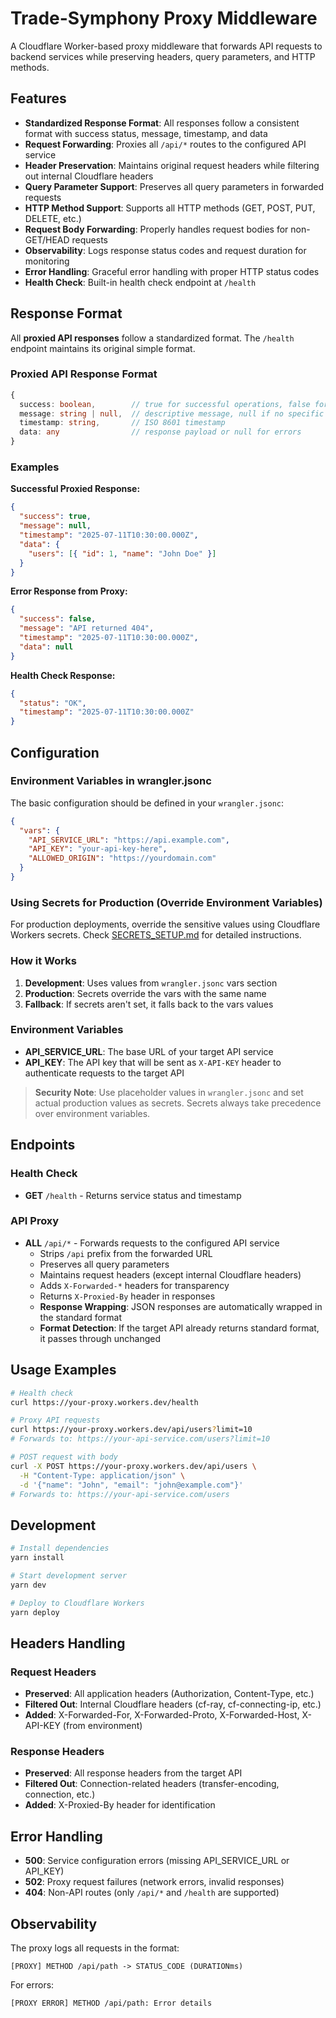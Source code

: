 # Trade-Symphony Proxy Middleware

A Cloudflare Worker-based proxy middleware that forwards API requests to backend services while preserving headers, query parameters, and HTTP methods.

## Features

- **Standardized Response Format**: All responses follow a consistent format with success status, message, timestamp, and data
- **Request Forwarding**: Proxies all `/api/*` routes to the configured API service
- **Header Preservation**: Maintains original request headers while filtering out internal Cloudflare headers
- **Query Parameter Support**: Preserves all query parameters in forwarded requests
- **HTTP Method Support**: Supports all HTTP methods (GET, POST, PUT, DELETE, etc.)
- **Request Body Forwarding**: Properly handles request bodies for non-GET/HEAD requests
- **Observability**: Logs response status codes and request duration for monitoring
- **Error Handling**: Graceful error handling with proper HTTP status codes
- **Health Check**: Built-in health check endpoint at `/health`

## Response Format

All **proxied API responses** follow a standardized format. The `/health` endpoint maintains its original simple format.

### Proxied API Response Format

```typescript
{
  success: boolean,        // true for successful operations, false for errors
  message: string | null,  // descriptive message, null if no specific message
  timestamp: string,       // ISO 8601 timestamp
  data: any                // response payload or null for errors
}
```

### Examples

**Successful Proxied Response:**

```json
{
  "success": true,
  "message": null,
  "timestamp": "2025-07-11T10:30:00.000Z",
  "data": {
    "users": [{ "id": 1, "name": "John Doe" }]
  }
}
```

**Error Response from Proxy:**

```json
{
  "success": false,
  "message": "API returned 404",
  "timestamp": "2025-07-11T10:30:00.000Z",
  "data": null
}
```

**Health Check Response:**

```json
{
  "status": "OK",
  "timestamp": "2025-07-11T10:30:00.000Z"
}
```

## Configuration

### Environment Variables in wrangler.jsonc

The basic configuration should be defined in your `wrangler.jsonc`:

```json
{
  "vars": {
    "API_SERVICE_URL": "https://api.example.com",
    "API_KEY": "your-api-key-here",
    "ALLOWED_ORIGIN": "https://yourdomain.com"
  }
}
```

### Using Secrets for Production (Override Environment Variables)

For production deployments, override the sensitive values using Cloudflare Workers secrets. Check [SECRETS_SETUP.md](SECRETS_SETUP.md) for detailed instructions.

### How it Works

1. **Development**: Uses values from `wrangler.jsonc` vars section
2. **Production**: Secrets override the vars with the same name
3. **Fallback**: If secrets aren't set, it falls back to the vars values

### Environment Variables

- **API_SERVICE_URL**: The base URL of your target API service
- **API_KEY**: The API key that will be sent as `X-API-KEY` header to authenticate requests to the target API

> **Security Note**: Use placeholder values in `wrangler.jsonc` and set actual production values as secrets. Secrets always take precedence over environment variables.

## Endpoints

### Health Check

- **GET** `/health` - Returns service status and timestamp

### API Proxy

- **ALL** `/api/*` - Forwards requests to the configured API service
  - Strips `/api` prefix from the forwarded URL
  - Preserves all query parameters
  - Maintains request headers (except internal Cloudflare headers)
  - Adds `X-Forwarded-*` headers for transparency
  - Returns `X-Proxied-By` header in responses
  - **Response Wrapping**: JSON responses are automatically wrapped in the standard format
  - **Format Detection**: If the target API already returns standard format, it passes through unchanged

## Usage Examples

```bash
# Health check
curl https://your-proxy.workers.dev/health

# Proxy API requests
curl https://your-proxy.workers.dev/api/users?limit=10
# Forwards to: https://your-api-service.com/users?limit=10

# POST request with body
curl -X POST https://your-proxy.workers.dev/api/users \
  -H "Content-Type: application/json" \
  -d '{"name": "John", "email": "john@example.com"}'
# Forwards to: https://your-api-service.com/users
```

## Development

```bash
# Install dependencies
yarn install

# Start development server
yarn dev

# Deploy to Cloudflare Workers
yarn deploy
```

## Headers Handling

### Request Headers

- **Preserved**: All application headers (Authorization, Content-Type, etc.)
- **Filtered Out**: Internal Cloudflare headers (cf-ray, cf-connecting-ip, etc.)
- **Added**: X-Forwarded-For, X-Forwarded-Proto, X-Forwarded-Host, X-API-KEY (from environment)

### Response Headers

- **Preserved**: All response headers from the target API
- **Filtered Out**: Connection-related headers (transfer-encoding, connection, etc.)
- **Added**: X-Proxied-By header for identification

## Error Handling

- **500**: Service configuration errors (missing API_SERVICE_URL or API_KEY)
- **502**: Proxy request failures (network errors, invalid responses)
- **404**: Non-API routes (only `/api/*` and `/health` are supported)

## Observability

The proxy logs all requests in the format:

```
[PROXY] METHOD /api/path -> STATUS_CODE (DURATIONms)
```

For errors:

```
[PROXY ERROR] METHOD /api/path: Error details
```
